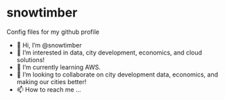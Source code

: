 # snowtimber
 Config files for my github profile

 - 👋 Hi, I’m @snowtimber
 - 👀 I’m interested in data, city development, economics, and cloud solutions!
 - 🌱 I’m currently learning AWS.
 - 💞️ I’m looking to collaborate on city development data, economics, and making our cities better!
 - 📫 How to reach me ...

 <!---
 MooseEagleShark/MooseEagleShark is a ✨ special ✨ repository because its `README.md` (this file) appears on your GitHub profile.
 You can click the Preview link to take a look at your changes.
 --->
